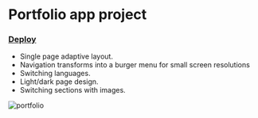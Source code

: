 # Portfolio app project
### [Deploy](https://portfolio-landing-project.netlify.app/)
* Single page adaptive layout.
* Navigation transforms into a burger menu for small screen resolutions
* Switching languages.
* Light/dark page design.
* Switching sections with images.

![portfolio](https://user-images.githubusercontent.com/91071613/170457814-3af72107-0f3b-4974-9f2a-5b29292de5b9.png)
